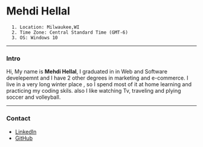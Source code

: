  # Mehdi Hellal
      1. Location: Milwaukee,WI                                              
      2. Time Zone: Central Standard Time (GMT-6)
      3. OS: Windows 10
***
### Intro
Hi, My name is **Mehdi Hellal**, I graduated in in Web and Software develepemnt and I have 2 other degrees in marketing and e-commerce. 
I live in a very long winter place , so I spend most of it at home learning and practicing my coding skils.
also I like watching Tv, traveling and plying soccer and volleyball.


***
### Contact
* [LinkedIn](www.linkedin.com/in/mehdi-hellal)
* [GitHub](https://github.com/MehdiHellal)
